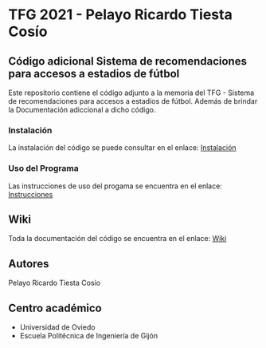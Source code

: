# TFG 2021 - Pelayo Ricardo Tiesta Cosío

## Código adicional Sistema de recomendaciones para accesos a estadios de fútbol

Este repositorio contiene el código adjunto a la memoria del TFG - Sistema de recomendaciones para accesos a estadios de fútbol. Además de brindar la Documentación 
adiccional a dicho código.

### Instalación
La instalación del código se puede consultar en el enlace: [Instalación](enlace)

### Uso del Programa
Las instrucciones de uso del progama se encuentra en el enlace: [Instrucciones](enlace)

## Wiki
Toda la documentación del código se encuentra en el enlace: [Wiki](enlace)


## Autores
Pelayo Ricardo Tiesta Cosío

## Centro académico
* Universidad de Oviedo
* Escuela Politécnica de Ingeniería de Gijón
